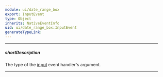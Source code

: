 ```yaml
---
module: ui/date_range_box
export: InputEvent
type: Object
inherits: NativeEventInfo
uid: ui/date_range_box:InputEvent
generateTypeLink: 
---
```

---
##### shortDescription
The type of the [input]({basewidgetpath}/Events/#input) event handler's argument.

---
<!-- Description goes here -->